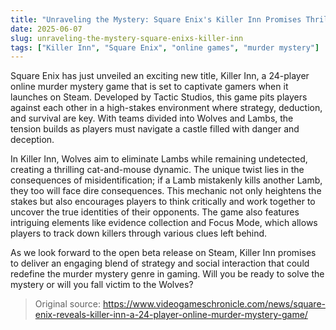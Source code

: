 ```yaml
---
title: "Unraveling the Mystery: Square Enix's Killer Inn Promises Thrilling 24-Player Gameplay"
date: 2025-06-07
slug: unraveling-the-mystery-square-enixs-killer-inn
tags: ["Killer Inn", "Square Enix", "online games", "murder mystery"]
---
```


Square Enix has just unveiled an exciting new title, Killer Inn, a 24-player online murder mystery game that is set to captivate gamers when it launches on Steam. Developed by Tactic Studios, this game pits players against each other in a high-stakes environment where strategy, deduction, and survival are key. With teams divided into Wolves and Lambs, the tension builds as players must navigate a castle filled with danger and deception.

In Killer Inn, Wolves aim to eliminate Lambs while remaining undetected, creating a thrilling cat-and-mouse dynamic. The unique twist lies in the consequences of misidentification; if a Lamb mistakenly kills another Lamb, they too will face dire consequences. This mechanic not only heightens the stakes but also encourages players to think critically and work together to uncover the true identities of their opponents. The game also features intriguing elements like evidence collection and Focus Mode, which allows players to track down killers through various clues left behind.

As we look forward to the open beta release on Steam, Killer Inn promises to deliver an engaging blend of strategy and social interaction that could redefine the murder mystery genre in gaming. Will you be ready to solve the mystery or will you fall victim to the Wolves? 

> Original source: https://www.videogameschronicle.com/news/square-enix-reveals-killer-inn-a-24-player-online-murder-mystery-game/